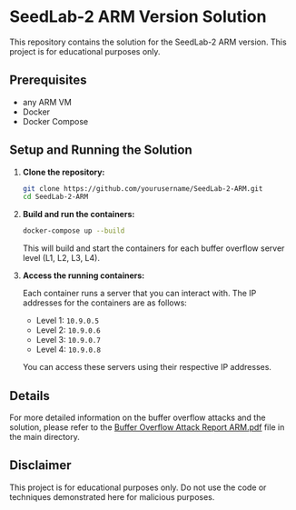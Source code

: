 # SeedLab-2 ARM Version Solution

This repository contains the solution for the SeedLab-2 ARM version. This project is for educational purposes only.

## Prerequisites

- any ARM VM
- Docker
- Docker Compose

## Setup and Running the Solution

1. **Clone the repository:**

    ```sh
    git clone https://github.com/yourusername/SeedLab-2-ARM.git
    cd SeedLab-2-ARM
    ```

2. **Build and run the containers:**

    ```sh
    docker-compose up --build
    ```

    This will build and start the containers for each buffer overflow server level (L1, L2, L3, L4).

3. **Access the running containers:**

    Each container runs a server that you can interact with. The IP addresses for the containers are as follows:
    - Level 1: `10.9.0.5`
    - Level 2: `10.9.0.6`
    - Level 3: `10.9.0.7`
    - Level 4: `10.9.0.8`

    You can access these servers using their respective IP addresses.

## Details

For more detailed information on the buffer overflow attacks and the solution, please refer to the [Buffer Overflow Attack Report ARM.pdf](./Buffer%20Overflow%20Attack%20Report%20ARM.pdf) file in the main directory.

## Disclaimer

This project is for educational purposes only. Do not use the code or techniques demonstrated here for malicious purposes.


